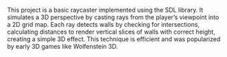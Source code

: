 This project is a basic raycaster implemented using the SDL library. It simulates a 3D perspective by casting rays from the player’s viewpoint into a 2D grid map. Each ray detects walls by checking for intersections, calculating distances to render vertical slices of walls with correct height, creating a simple 3D effect. This technique is efficient and was popularized by early 3D games like Wolfenstein 3D.
